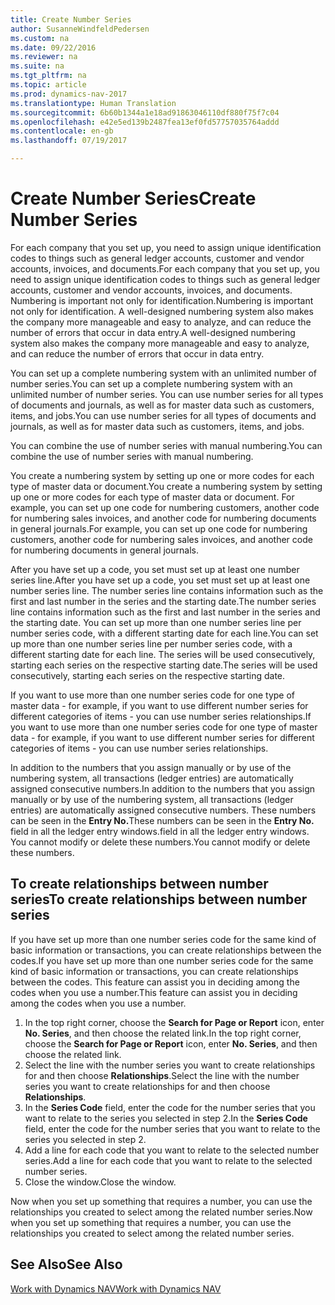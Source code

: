 ```yaml
---
title: Create Number Series
author: SusanneWindfeldPedersen
ms.custom: na
ms.date: 09/22/2016
ms.reviewer: na
ms.suite: na
ms.tgt_pltfrm: na
ms.topic: article
ms.prod: dynamics-nav-2017
ms.translationtype: Human Translation
ms.sourcegitcommit: 6b60b1344a1e18ad91863046110df880f75f7c04
ms.openlocfilehash: e42e5ed139b2487fea13ef0fd57757035764addd
ms.contentlocale: en-gb
ms.lasthandoff: 07/19/2017

---
```


# <a name="create-number-series"></a><span data-ttu-id="5f9ba-102">Create Number Series</span><span class="sxs-lookup"><span data-stu-id="5f9ba-102">Create Number Series</span></span>

<span data-ttu-id="5f9ba-103">For each company that you set up, you need to assign unique identification codes to things such as general ledger accounts, customer and vendor accounts, invoices, and documents.</span><span class="sxs-lookup"><span data-stu-id="5f9ba-103">For each company that you set up, you need to assign unique identification codes to things such as general ledger accounts, customer and vendor accounts, invoices, and documents.</span></span> <span data-ttu-id="5f9ba-104">Numbering is important not only for identification.</span><span class="sxs-lookup"><span data-stu-id="5f9ba-104">Numbering is important not only for identification.</span></span> <span data-ttu-id="5f9ba-105">A well-designed numbering system also makes the company more manageable and easy to analyze, and can reduce the number of errors that occur in data entry.</span><span class="sxs-lookup"><span data-stu-id="5f9ba-105">A well-designed numbering system also makes the company more manageable and easy to analyze, and can reduce the number of errors that occur in data entry.</span></span>

<span data-ttu-id="5f9ba-106">You can set up a complete numbering system with an unlimited number of number series.</span><span class="sxs-lookup"><span data-stu-id="5f9ba-106">You can set up a complete numbering system with an unlimited number of number series.</span></span> <span data-ttu-id="5f9ba-107">You can use number series for all types of documents and journals, as well as for master data such as customers, items, and jobs.</span><span class="sxs-lookup"><span data-stu-id="5f9ba-107">You can use number series for all types of documents and journals, as well as for master data such as customers, items, and jobs.</span></span>

<span data-ttu-id="5f9ba-108">You can combine the use of number series with manual numbering.</span><span class="sxs-lookup"><span data-stu-id="5f9ba-108">You can combine the use of number series with manual numbering.</span></span>

<span data-ttu-id="5f9ba-109">You create a numbering system by setting up one or more codes for each type of master data or document.</span><span class="sxs-lookup"><span data-stu-id="5f9ba-109">You create a numbering system by setting up one or more codes for each type of master data or document.</span></span> <span data-ttu-id="5f9ba-110">For example, you can set up one code for numbering customers, another code for numbering sales invoices, and another code for numbering documents in general journals.</span><span class="sxs-lookup"><span data-stu-id="5f9ba-110">For example, you can set up one code for numbering customers, another code for numbering sales invoices, and another code for numbering documents in general journals.</span></span>

<span data-ttu-id="5f9ba-111">After you have set up a code, you set must set up at least one number series line.</span><span class="sxs-lookup"><span data-stu-id="5f9ba-111">After you have set up a code, you set must set up at least one number series line.</span></span> <span data-ttu-id="5f9ba-112">The number series line contains information such as the first and last number in the series and the starting date.</span><span class="sxs-lookup"><span data-stu-id="5f9ba-112">The number series line contains information such as the first and last number in the series and the starting date.</span></span> <span data-ttu-id="5f9ba-113">You can set up more than one number series line per number series code, with a different starting date for each line.</span><span class="sxs-lookup"><span data-stu-id="5f9ba-113">You can set up more than one number series line per number series code, with a different starting date for each line.</span></span> <span data-ttu-id="5f9ba-114">The series will be used consecutively, starting each series on the respective starting date.</span><span class="sxs-lookup"><span data-stu-id="5f9ba-114">The series will be used consecutively, starting each series on the respective starting date.</span></span>

<span data-ttu-id="5f9ba-115">If you want to use more than one number series code for one type of master data - for example, if you want to use different number series for different categories of items - you can use number series relationships.</span><span class="sxs-lookup"><span data-stu-id="5f9ba-115">If you want to use more than one number series code for one type of master data - for example, if you want to use different number series for different categories of items - you can use number series relationships.</span></span>

<span data-ttu-id="5f9ba-116">In addition to the numbers that you assign manually or by use of the numbering system, all transactions (ledger entries) are automatically assigned consecutive numbers.</span><span class="sxs-lookup"><span data-stu-id="5f9ba-116">In addition to the numbers that you assign manually or by use of the numbering system, all transactions (ledger entries) are automatically assigned consecutive numbers.</span></span> <span data-ttu-id="5f9ba-117">These numbers can be seen in the **Entry No.**</span><span class="sxs-lookup"><span data-stu-id="5f9ba-117">These numbers can be seen in the **Entry No.**</span></span> <span data-ttu-id="5f9ba-118">field in all the ledger entry windows.</span><span class="sxs-lookup"><span data-stu-id="5f9ba-118">field in all the ledger entry windows.</span></span> <span data-ttu-id="5f9ba-119">You cannot modify or delete these numbers.</span><span class="sxs-lookup"><span data-stu-id="5f9ba-119">You cannot modify or delete these numbers.</span></span>

## <a name="to-create-relationships-between-number-series"></a><span data-ttu-id="5f9ba-120">To create relationships between number series</span><span class="sxs-lookup"><span data-stu-id="5f9ba-120">To create relationships between number series</span></span>
<span data-ttu-id="5f9ba-121">If you have set up more than one number series code for the same kind of basic information or transactions, you can create relationships between the codes.</span><span class="sxs-lookup"><span data-stu-id="5f9ba-121">If you have set up more than one number series code for the same kind of basic information or transactions, you can create relationships between the codes.</span></span> <span data-ttu-id="5f9ba-122">This feature can assist you in deciding among the codes when you use a number.</span><span class="sxs-lookup"><span data-stu-id="5f9ba-122">This feature can assist you in deciding among the codes when you use a number.</span></span>

1. <span data-ttu-id="5f9ba-123">In the top right corner, choose the **Search for Page or Report** icon, enter **No. Series**, and then choose the related link.</span><span class="sxs-lookup"><span data-stu-id="5f9ba-123">In the top right corner, choose the **Search for Page or Report** icon, enter **No. Series**, and then choose the related link.</span></span>
2. <span data-ttu-id="5f9ba-124">Select the line with the number series you want to create relationships for and then choose **Relationships**.</span><span class="sxs-lookup"><span data-stu-id="5f9ba-124">Select the line with the number series you want to create relationships for and then choose **Relationships**.</span></span>
3. <span data-ttu-id="5f9ba-125">In the **Series Code** field, enter the code for the number series that you want to relate to the series you selected in step 2.</span><span class="sxs-lookup"><span data-stu-id="5f9ba-125">In the **Series Code** field, enter the code for the number series that you want to relate to the series you selected in step 2.</span></span>
4. <span data-ttu-id="5f9ba-126">Add a line for each code that you want to relate to the selected number series.</span><span class="sxs-lookup"><span data-stu-id="5f9ba-126">Add a line for each code that you want to relate to the selected number series.</span></span>
5. <span data-ttu-id="5f9ba-127">Close the window.</span><span class="sxs-lookup"><span data-stu-id="5f9ba-127">Close the window.</span></span>

<span data-ttu-id="5f9ba-128">Now when you set up something that requires a number, you can use the relationships you created to select among the related number series.</span><span class="sxs-lookup"><span data-stu-id="5f9ba-128">Now when you set up something that requires a number, you can use the relationships you created to select among the related number series.</span></span>

## <a name="see-also"></a><span data-ttu-id="5f9ba-129">See Also</span><span class="sxs-lookup"><span data-stu-id="5f9ba-129">See Also</span></span>
[<span data-ttu-id="5f9ba-130">Work with Dynamics NAV</span><span class="sxs-lookup"><span data-stu-id="5f9ba-130">Work with Dynamics NAV</span></span>](ui-work-product.md)

